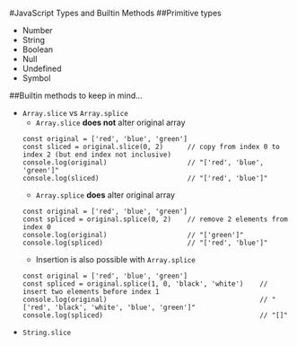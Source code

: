 #JavaScript Types and Builtin Methods
##Primitive types
* Number
* String
* Boolean
* Null
* Undefined
* Symbol

##Builtin methods to keep in mind...
* `Array.slice` vs `Array.splice`
  * `Array.slice` **does not** alter original array
  ```
  const original = ['red', 'blue', 'green']
  const sliced = original.slice(0, 2)      // copy from index 0 to index 2 (but end index not inclusive)
  console.log(original)                    // "['red', 'blue', 'green']"
  console.log(sliced)                      // "['red', 'blue']"
  ```
  * `Array.splice` **does** alter original array
  ```
  const original = ['red', 'blue', 'green']
  const spliced = original.splice(0, 2)    // remove 2 elements from index 0
  console.log(original)                    // "['green']"
  console.log(spliced)                     // "['red', 'blue']"
  ```
  * Insertion is also possible with `Array.splice`
  ```
  const original = ['red', 'blue', 'green']
  const spliced = original.splice(1, 0, 'black', 'white')    // insert two elements before index 1
  console.log(original)                                      // "['red', 'black', 'white', 'blue', 'green']"
  console.log(spliced)                                       // "[]"
  ```
* `String.slice`
